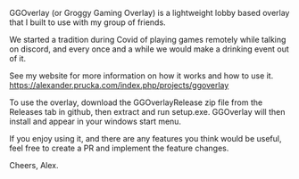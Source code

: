 GGOverlay (or Groggy Gaming Overlay) is a lightweight lobby based overlay that I built to use with my group of friends. 

We started a tradition during Covid of playing games remotely while talking on discord, and every once and a while we would make a drinking event out of it. 

See my website for more information on how it works and how to use it. https://alexander.prucka.com/index.php/projects/ggoverlay

To use the overlay, download the GGOverlayRelease zip file from the Releases tab in github, then extract and run setup.exe. GGOverlay will then install and appear in your windows start menu.

If you enjoy using it, and there are any features you think would be useful, feel free to create a PR and implement the feature changes.

Cheers, Alex.
